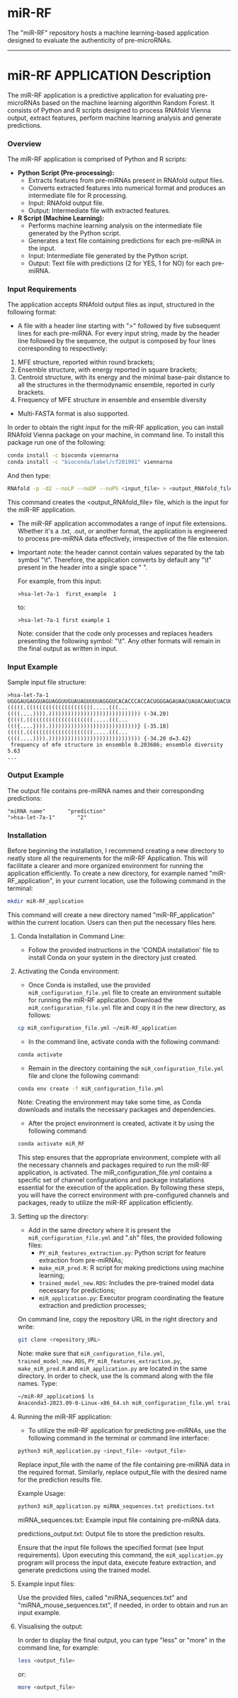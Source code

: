 # miR-RF
  The "miR-RF" repository hosts a machine learning-based application designed to evaluate the authenticity of pre-microRNAs. 

---

# miR-RF APPLICATION Description

The miR-RF application is a predictive application for evaluating pre-microRNAs based on the machine learning algorithm Random Forest. It consists of Python and R scripts designed to process RNAfold Vienna output, extract features, perform machine learning analysis and generate predictions.

### Overview

The miR-RF application is comprised of Python and R scripts:
- **Python Script (Pre-processing):**
  - Extracts features from pre-miRNAs present in RNAfold output files.
  - Converts extracted features into numerical format and produces an intermediate file for R processing.
  - Input: RNAfold output file.
  - Output: Intermediate file with extracted features.
- **R Script (Machine Learning):**
  - Performs machine learning analysis on the intermediate file generated by the Python script.
  - Generates a text file containing predictions for each pre-miRNA in the input.
  - Input: Intermediate file generated by the Python script.
  - Output: Text file with predictions (2 for YES, 1 for NO) for each pre-miRNA.

### Input Requirements

The application accepts RNAfold output files as input, structured in the following format:
- A file with a header line starting with ">" followed by five subsequent lines for each pre-miRNA. 
For every input string, made by the header line followed by the sequence, the output is composed by four lines corresponding to respectively:
1. MFE structure, reported within round brackets;
2. Ensemble structure, with energy reported in square brackets;
3. Centroid structure, with its energy and the minimal base-pair distance to all the structures in
the thermodynamic ensemble, reported in curly brackets.
4. Frequency of MFE structure in ensemble and ensemble diversity
   
- Multi-FASTA format is also supported.

In order to obtain the right input for the miR-RF application, you can install RNAfold Vienna package on your machine, in command line. To install this package run one of the following:

```bash
conda install -c bioconda viennarna
conda install -c "bioconda/label/cf201901" viennarna
```

And then type:

```bash
RNAfold -p -d2 --noLP --noDP --noPS <input_file> > <output_RNAfold_file>
```

This command creates the <output_RNAfold_file> file, which is the input for the miR-RF application. 

- The miR-RF application accommodates a range of input file extensions. Whether it's a .txt, .out, or another format, the application is engineered to process pre-miRNA data 
  effectively, irrespective of the file extension. 
- Important note: the header cannot contain values separated by the tab symbol "\t". Therefore, the application converts by default any "\t" present in the header into a single 
  space " ". 

  For example, from this input:
  
  ```plaintext
  >hsa-let-7a-1  first_example  1
  ```
  to: 
  
  ```plaintext
  >hsa-let-7a-1 first example 1
  ```

  Note: consider that the code only processes and replaces headers presenting the following symbol: "\t". Any other formats will remain in the final output as written in 
  input.  
  
  
### Input Example

Sample input file structure:

```plaintext
>hsa-let-7a-1
UGGGAUGAGGUAGUAGGUUGUAUAGUUUUAGGGUCACACCCACCACUGGGAGAUAACUAUACAAUCUACUGUCUUUCCUA
(((((.(((((((((((((((((((((.....(((...((((....)))).))))))))))))))))))))))))))))) (-34.20)
{((((.(((((((((((((((((((((.....(((...((({....}))).))))))))))))))))))))))))))))} [-35.18]
(((((.(((((((((((((((((((((.....(((...((((....)))).))))))))))))))))))))))))))))) {-34.20 d=3.42}
 frequency of mfe structure in ensemble 0.203686; ensemble diversity 5.63
...
```

### Output Example

The output file contains pre-miRNA names and their corresponding predictions:

```plaintext
"miRNA name"       "prediction"
">hsa-let-7a-1"       "2"
```

### Installation

Before beginning the installation, I recommend creating a new directory to neatly store all the requirements for the miR-RF Application. This will facilitate a clearer and more organized environment for running the application efficiently. 
To create a new directory, for example named "miR-RF_application", in your current location, use the following command in the terminal:

```bash
mkdir miR-RF_application
```
This command will create a new directory named "miR-RF_application" within the current location. Users can then put the necessary files here. 

1. Conda Installation in Command Line:
   - Follow the provided instructions in the 'CONDA installation' file to install Conda on your system in the directory just created.

2. Activating the Conda environment:
   - Once Conda is installed, use the provided `miR_configuration_file.yml` file to create an environment suitable for running the miR-RF application.
   Download the `miR_configuration_file.yml` file and copy it in the new directory, as follows:

   ```bash
   cp miR_configuration_file.yml ~/miR-RF_application
   ```
   - In the command line, activate conda with the following command:

   ```bash
   conda activate
   ``` 
   
   - Remain in the directory containing the `miR_configuration_file.yml` file and clone the following command:

   ```bash
   conda env create -f miR_configuration_file.yml
   ```
   Note: Creating the environment may take some time, as Conda downloads and installs the necessary packages and dependencies.

   - After the project environment is created, activate it by using the following command:

   ```bash
   conda activate miR_RF
   ```
   This step ensures that the appropriate environment, complete with all the necessary channels and packages required to run the miR-RF application, is activated. The 
   miR_configuration_file.yml contains a specific set of channel configurations and package installations essential for the execution of the application.
   By following these steps, you will have the correct environment with pre-configured channels and packages, ready to utilize the miR-RF application efficiently.


3. Setting up the directory:
   - Add in the same directory where it is present the `miR_configuration_file.yml` and ".sh" files, the provided following files:
      - `PY_miR_features_extraction.py`: Python script for feature extraction from pre-miRNAs;
      - `make_miR_pred.R`: R script for making predictions using machine learning;
      - `trained_model_new.RDS`: Includes the pre-trained model data necessary for predictions;
      - `miR_application.py`: Executor program coordinating the feature extraction and prediction processes;
 
   On command line, copy the repository URL in the right directory and write:

   ```bash
   git clone <repository_URL>
   ```
   
   Note: make sure that `miR_configuration_file.yml`, `trained_model_new.RDS`, `PY_miR_features_extraction.py`, `make_miR_pred.R` and `miR_application.py` are located in the same directory. 
   In order to check, use the ls command along with the file names.
   Type:

   ```bash
   ~/miR-RF_application$ ls
   Anaconda3-2023.09-0-Linux-x86_64.sh miR_configuration_file.yml trained_model_new.RDS df_feat_ext.py make_miR_pred.R miR_application.py
   ```
  

4. Running the miR-RF application:
   - To utilize the miR-RF application for predicting pre-miRNAs, use the following command in the terminal or command line interface:

   ```bash
   python3 miR_application.py <input_file> <output_file>
   ```

   Replace input_file with the name of the file containing pre-miRNA data in the required format. Similarly, replace output_file with the desired name for the 
   prediction results file.

   Example Usage:

   ```bash
   python3 miR_application.py miRNA_sequences.txt predictions.txt
   ```
   miRNA_sequences.txt: Example input file containing pre-miRNA data.
   
   predictions_output.txt: Output file to store the prediction results.

   Ensure that the input file follows the specified format (see Input requirements). Upon executing this command, the `miR_application.py` program will process the input data, 
   execute feature extraction, and generate predictions using the trained model.


6. Example input files:
   
   Use the provided files, called "miRNA_sequences.txt" and "miRNA_mouse_sequences.txt", if needed, in order to obtain and run an input example.


7. Visualising the output:

   In order to display the final output, you can type "less" or "more" in the command line, for example:

   ```bash
   less <output_file>
   ```
   
   or:

   ```bash
   more <output_file>
   ```
   
